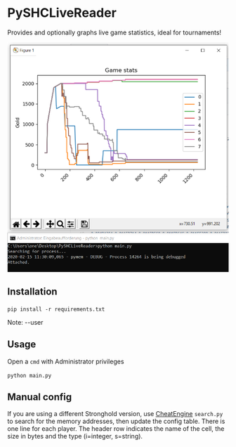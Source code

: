 # PySHCLiveReader

Provides and optionally graphs live game statistics, ideal for tournaments!

![Live statistics](livestats.PNG)

## Installation
`pip install -r requirements.txt`

Note: --user

## Usage
Open a `cmd` with Administrator privileges

`python main.py`

## Manual config

If you are using a different Stronghold version, use [CheatEngine](https://cheatengine.org/) `search.py` to search for the memory addresses, then update the config table.
There is one line for each player. The header row indicates the name of the cell, the size in bytes and the type (i=integer, s=string).
